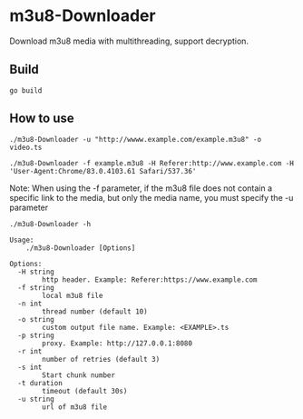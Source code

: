 # m3u8-Downloader

Download m3u8 media with multithreading, support decryption.

## Build

```
go build
```

## How to use

`./m3u8-Downloader -u "http://wwww.example.com/example.m3u8" -o video.ts`

`./m3u8-Downloader -f example.m3u8 -H Referer:http://www.example.com -H 'User-Agent:Chrome/83.0.4103.61 Safari/537.36'`

Note: When using the -f parameter, if the m3u8 file does not contain a specific link to the media, but only the media
name, you must specify the -u parameter

```
./m3u8-Downloader -h

Usage:
    ./m3u8-Downloader [Options]

Options:
  -H string
        http header. Example: Referer:https://www.example.com
  -f string
        local m3u8 file
  -n int
        thread number (default 10)
  -o string
        custom output file name. Example: <EXAMPLE>.ts
  -p string
        proxy. Example: http://127.0.0.1:8080
  -r int
        number of retries (default 3)
  -s int
        Start chunk number
  -t duration
        timeout (default 30s)
  -u string
        url of m3u8 file
```

